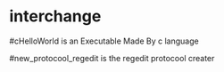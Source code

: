 # interchange

#cHelloWorld is an Executable Made By c language

#new_protocool_regedit is the regedit protocool creater
